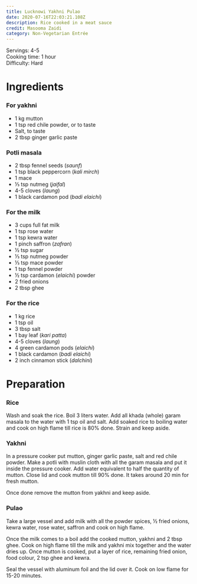 ```yaml
---
title: Lucknowi Yakhni Pulao
date: 2020-07-16T22:03:21.108Z
description: Rice cooked in a meat sauce
credit: Masooma Zaidi
category: Non-Vegetarian Entrée
---
```

Servings: 4-5  
Cooking time: 1 hour  
Difficulty: Hard  

# Ingredients

### For yakhni
* 1 kg mutton
* 1 tsp red chile powder, or to taste
* Salt, to taste
* 2 tbsp ginger garlic paste

### Potli masala
* 2 tbsp fennel seeds (_saunf_)
* 1 tsp black peppercorn (_kali mirch_)
* 1 mace
* ⅓ tsp nutmeg (_jaifal_)
* 4-5 cloves (_laung_)
* 1 black cardamon pod (_badi elaichi_)

### For the milk
* 3 cups full fat milk
* 1 tsp rose water
* 1 tsp kewra water
* 1 pinch saffron (_zafran_)
* ½ tsp sugar
* ⅓ tsp nutmeg powder
* ⅓ tsp mace powder
* 1 tsp fennel powder
* ½ tsp cardamon (_elaichi_) powder
* 2 fried onions
* 2 tbsp ghee

### For the rice
* 1 kg rice
* 1 tsp oil
* 3 tbsp salt
* 1 bay leaf (_kari patta_)
* 4-5 cloves (_laung_)
* 4 green cardamon pods (_elaichi_)
* 1 black cardamon (_badi elaichi_)
* 2 inch cinnamon stick (_dalchini_)

# Preparation

### Rice
Wash and soak the rice. Boil 3 liters water. Add all khada (whole) garam masala to the water with 1 tsp oil and salt. Add soaked rice to boiling water and cook on high flame till rice is 80% done. Strain and keep aside.

### Yakhni
In a pressure cooker put mutton, ginger garlic paste, salt and red chile powder. Make a potli with muslin cloth with all the garam masala and put it inside the pressure cooker. Add water equivalent to half the quantity of mutton. Close lid and cook mutton till 90% done. It takes around 20 min for fresh mutton.

Once done remove the mutton from yakhni and keep aside.

### Pulao
Take a large vessel and add milk with all the powder spices, ½ fried onions, kewra water, rose water, saffron and cook on high flame.

Once the milk comes to a boil add the cooked mutton, yakhni and 2 tbsp ghee. Cook on high flame till the milk and yakhni mix together and the water dries up. Once mutton is cooked, put a layer of rice, remaining fried onion, food colour, 2 tsp ghee and kewra.

Seal the vessel with aluminum foil and the lid over it. Cook on low flame for 15-20 minutes.

